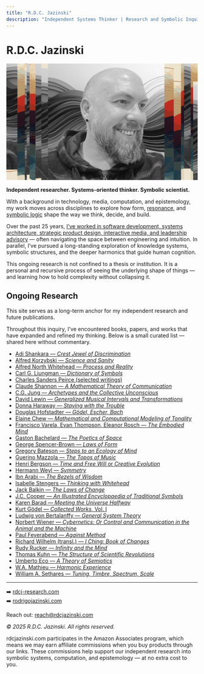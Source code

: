 ```yaml
---
title: "R.D.C. Jazinski"
description: "Independent Systems Thinker | Research and Symbolic Inquiry"
---
```


<link rel="stylesheet" href="style.css">

<link rel="icon" type="image/png" sizes="32x32" href="favicon-32x32.png">
<link rel="icon" type="image/png" sizes="16x16" href="favicon-16x16.png">
<link rel="apple-touch-icon" sizes="180x180" href="apple-touch-icon.png">
<link rel="manifest" href="site.webmanifest">
<link rel="shortcut icon" href="favicon.ico">

# R.D.C. Jazinski

![image](rdcjazinski.jpg)

**Independent researcher. Systems-oriented thinker. Symbolic scientist.**

With a background in technology, media, computation, and epistemology, my work moves across disciplines to explore how form, [resonance](https://www.symbolicresonance.com), and [symbolic logic](https://www.symbolicresonance.com) shape the way we think, decide, and build.

Over the past 25 years, [I’ve worked in software development, systems architecture, strategic product design, interactive media, and leadership advisory](https://www.rodrigojazinski.com) — often navigating the space between engineering and intuition. In parallel, I’ve pursued a long-standing exploration of knowledge systems, symbolic structures, and the deeper harmonics that guide human cognition.

This ongoing research is not confined to a thesis or institution. It is a personal and recursive process of seeing the underlying shape of things — and learning how to hold complexity without collapsing it.


## Ongoing Research

This site serves as a long-term anchor for my independent research and future publications.

Throughout this inquiry, I’ve encountered books, papers, and works that have expanded and refined my thinking. Below is a small curated list — shared here without commentary.


* [Adi Shankara — *Crest Jewel of Discrimination*](https://amzn.to/4d4atol)
* [Alfred Korzybski — *Science and Sanity*](https://amzn.to/4mhbihQ)
* [Alfred North Whitehead — *Process and Reality*](https://amzn.to/431WTNI)
* [Carl G. Liungman — *Dictionary of Symbols*](https://amzn.to/3YyKsY9)
* [Charles Sanders Peirce (selected writings)](https://amzn.to/3RS5z46)
* [Claude Shannon — *A Mathematical Theory of Communication*](https://amzn.to/4iLv02h)
* [C.G. Jung — *Archetypes and the Collective Unconscious*](https://amzn.to/3EF0Wr9)
* [David Lewin — *Generalized Musical Intervals and Transformations*](https://amzn.to/43eKUxo)
* [Donna Haraway — *Staying with the Trouble*](https://amzn.to/3SkQ1FZ)
* [Douglas Hofstadter — *Gödel, Escher, Bach*](https://amzn.to/3YxjrEv)
* [Elaine Chew — *Mathematical and Computational Modeling of Tonality*](https://amzn.to/3GHyoOj)
* [Francisco Varela, Evan Thompson, Eleanor Rosch — *The Embodied Mind*](https://amzn.to/3ED90IY)
* [Gaston Bachelard — *The Poetics of Space*](https://amzn.to/4iUavQV)
* [George Spencer-Brown — *Laws of Form*](https://amzn.to/3GHE0rI)
* [Gregory Bateson — *Steps to an Ecology of Mind*](https://amzn.to/3EXxGvH)
* [Guerino Mazzola — *The Topos of Music*](https://amzn.to/433fjxo)
* [Henri Bergson — *Time and Free Will* or *Creative Evolution*](https://amzn.to/3Srfaig)
* [Hermann Weyl — *Symmetry*](https://amzn.to/4dagsbk)
* [Ibn Arabi — *The Bezels of Wisdom*](https://amzn.to/4ddHTkw)
* [Isabelle Stengers — *Thinking with Whitehead*](https://amzn.to/3RNvRED)
* [Jack Balkin — *The Laws of Change*](https://amzn.to/3GCfvMN)
* [J.C. Cooper — *An Illustrated Encyclopaedia of Traditional Symbols*](https://amzn.to/4iLxGNe)
* [Karen Barad — *Meeting the Universe Halfway*](https://amzn.to/3GT1UR2)
* [Kurt Gödel — *Collected Works*, Vol. I](https://amzn.to/3YyBGcN)
* [Ludwig von Bertalanffy — *General System Theory*](https://amzn.to/4jHD4lG)
* [Norbert Wiener — *Cybernetics: Or Control and Communication in the Animal and the Machine*](https://amzn.to/4k56mKY)
* [Paul Feyerabend — *Against Method*](https://amzn.to/4k0i4X3)
* [Richard Wilhelm (transl.) — *I Ching: Book of Changes*](https://amzn.to/3RR9NJ9)
* [Rudy Rucker — *Infinity and the Mind*](https://amzn.to/4jK74h1)
* [Thomas Kuhn — *The Structure of Scientific Revolutions*](https://amzn.to/4iMVf8c)
* [Umberto Eco — *A Theory of Semiotics*](https://amzn.to/4jORgcY)
* [W.A. Mathieu — *Harmonic Experience*](https://amzn.to/3GERZP4)
* [William A. Sethares — *Tuning, Timbre, Spectrum, Scale*](https://amzn.to/3Z5SEPM)

---

➡️ [rdcj-research.com](https://www.rdcj-research.com)  
➡️ [rodrigojazinski.com](https://www.rodrigojazinski.com)

Reach out: [reach@rdcjazinski.com](mailto:reach@rdcjazinski.com)

_© 2025 R.D.C. Jazinski. All rights reserved._

<p class="footer-disclaimer">
rdcjazinski.com participates in the Amazon Associates program, which means we may earn affiliate commissions when you buy products through our links. These commissions help support our independent research into symbolic systems, computation, and epistemology — at no extra cost to you.
</p>

